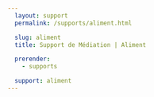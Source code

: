 ```yaml
---
  layout: support
  permalink: /supports/aliment.html

  slug: aliment
  title: Support de Médiation | Aliment

  prerender:
    - supports

  support: aliment
---
```

